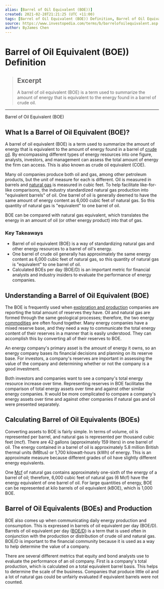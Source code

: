 ```yaml
---
alias: [Barrel of Oil Equivalent (BOE))]
created: 2021-02-28T21:21:25 (UTC +11:00)
tags: [Barrel of Oil Equivalent (BOE)) Definition, Barrel of Oil Equivalent (BOE)]
source: https://www.investopedia.com/terms/b/barrelofoilequivalent.asp
author: ByJames Chen
---
```


# Barrel of Oil Equivalent (BOE)) Definition

> ## Excerpt
> A barrel of oil equivalent (BOE) is a term used to summarize the amount of energy that is equivalent to the energy found in a barrel of crude oil.

---

Barrel of Oil Equivalent (BOE)
## What Is a Barrel of Oil Equivalent (BOE)?

A barrel of oil equivalent (BOE) is a term used to summarize the amount of energy that is equivalent to the amount of energy found in a barrel of [crude oil](https://www.investopedia.com/terms/c/crude-oil.asp). By encompassing different types of energy resources into one figure, analysts, investors, and management can assess the total amount of energy the firm can access. This is also known as crude oil equivalent (COE).

Many oil companies produce both oil and gas, among other petroleum products, but the unit of measure for each is different. Oil is measured in barrels and [natural gas](https://www.investopedia.com/articles/fundamental-analysis/12/natural-gas-primer.asp) is measured in cubic feet. To help facilitate like-for-like comparisons, the industry standardized natural gas production into "equivalent barrels" of oil. One barrel of oil is generally deemed to have the same amount of energy content as 6,000 cubic feet of natural gas. So this quantity of natural gas is "equivalent" to one barrel of oil.

BOE can be compared with natural gas equivalent, which translates the energy in an amount of oil (or other energy product) into that of gas.

### Key Takeaways

-   Barrel of oil equivalent (BOE) is a way of standardizing natural gas and other energy resources to a barrel of oil's energy.
-   One barrel of crude oil generally has approximately the same energy content as 6,000 cubic feet of natural gas, so this quantity of natural gas is "equivalent" to one barrel of oil.
-   Calculated BOEs per day (BOE/D) is an important metric for financial analysts and industry insiders to evaluate the performance of energy companies.

## Understanding a Barrel of Oil Equivalent (BOE)

The BOE is frequently used when [exploration and production](https://www.investopedia.com/terms/e/exploration-production-company.asp) companies are reporting the total amount of reserves they have. Oil and natural gas are formed through the same geological processes; therefore, the two energy [commodities](https://www.investopedia.com/terms/c/commodity.asp) are often found together. Many energy companies have a mixed reserve base, and they need a way to communicate the total energy content of their reserves in a manner that is easily understood. They can accomplish this by converting all of their reserves to BOE.

An energy company's primary asset is the amount of energy it owns, so an energy company bases its financial decisions and planning on its reserve base. For investors, a company's reserves are important in assessing the value of the company and determining whether or not the company is a good investment.

Both investors and companies want to see a company's total energy resource increase over time. Representing reserves in BOE facilitates the comparison of total energy assets over time and against other similar energy companies. It would be more complicated to compare a company's energy assets over time and against other companies if natural gas and oil were presented separately.

## Calculating Barrel of Oil Equivalents (BOEs)

Converting assets to BOE is fairly simple. In terms of volume, oil is represented per barrel, and natural gas is represented per thousand cubic feet (mcf). There are 42 gallons (approximately 159 liters) in one barrel of oil. The energy contained in a barrel of oil is approximately 5.8 million British thermal units (MBtus) or 1,700 kilowatt-hours (kWh) of energy. This is an approximate measure because different grades of oil have slightly different energy equivalents.

One [Mcf](https://www.investopedia.com/terms/m/mcf.asp) of natural gas contains approximately one-sixth of the energy of a barrel of oil; therefore, 6,000 cubic feet of natural gas (6 Mcf) have the energy equivalent of one barrel of oil. For large quantities of energy, BOE can be represented at kilo barrels of oil equivalent (kBOE), which is 1,000 BOE.

## Barrel of Oil Equivalents (BOEs) and Production

BOE also comes up when communicating daily energy production and consumption. This is expressed in barrels of oil equivalent per day (BOE/D). Barrels of oil equivalent per day ([BOE/D](https://www.investopedia.com/terms/b/boed.asp)) is a term that is used often in conjunction with the production or distribution of crude oil and natural gas. BOE/D is important to the financial community because it is used as a way to help determine the value of a company.

There are several different metrics that equity and bond analysts use to evaluate the performance of an oil company. First is a company's total production, which is calculated on a total equivalent barrel basis. This helps to determine the scale of the business. Companies that produce little oil and a lot of natural gas could be unfairly evaluated if equivalent barrels were not counted.
